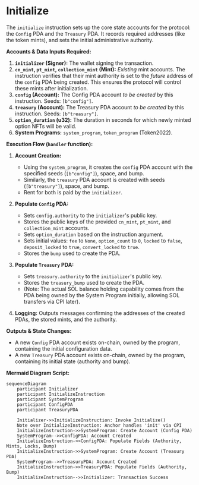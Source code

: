 # Initialize

The `initialize` instruction sets up the core state accounts for the protocol: the `Config` PDA and the `Treasury` PDA. It records required addresses (like the token mints), and sets the initial administrative authority.

**Accounts & Data Inputs Required:**

1.  **`initializer` (Signer):** The wallet signing the transaction.
2.  **`cn_mint`, `pt_mint`, `collection_mint` (Mint):** *Existing* mint accounts. The instruction verifies that their mint authority is set to the *future* address of the `config` PDA being created. This ensures the protocol will control these mints after initialization.
3.  **`config` (Account<Config>):** The Config PDA account *to be created* by this instruction. Seeds: `[b"config"]`.
4.  **`treasury` (Account<Treasury>):** The Treasury PDA account *to be created* by this instruction. Seeds: `[b"treasury"]`.
5.  **`option_duration` (u32):** The duration in seconds for which newly minted option NFTs will be valid.
6.  **System Programs:** `system_program`, `token_program` (Token2022).

**Execution Flow (`handler` function):**

1. **Account Creation:**
    * Using the `system_program`, it creates the `config` PDA account with the specified seeds (`[b"config"]`), space, and bump.
    * Similarly, the `treasury` PDA account is created with seeds (`[b"treasury"]`), space, and bump.
    * Rent for both is paid by the `initializer`.

2. **Populate `Config` PDA:**
    * Sets `config.authority` to the `initializer`'s public key.
    * Stores the public keys of the provided `cn_mint`, `pt_mint`, and `collection_mint` accounts.
    * Sets `option_duration` based on the instruction argument.
    * Sets initial values: `fee` to `None`, `option_count` to `0`, `locked` to `false`, `deposit_locked` to `true`, `convert_locked` to `true`.
    * Stores the `bump` used to create the PDA.

3. **Populate `Treasury` PDA:**
    * Sets `treasury.authority` to the `initializer`'s public key.
    * Stores the `treasury_bump` used to create the PDA.
    * (Note: The actual SOL balance holding capability comes from the PDA being owned by the System Program initially, allowing SOL transfers via CPI later).

4. **Logging:** Outputs messages confirming the addresses of the created PDAs, the stored mints, and the authority.

**Outputs & State Changes:**

* A new `Config` PDA account exists on-chain, owned by the program, containing the initial configuration data.
* A new `Treasury` PDA account exists on-chain, owned by the program, containing its initial state (authority and bump).

**Mermaid Diagram Script:**

```mermaid
sequenceDiagram
    participant Initializer
    participant InitializeInstruction
    participant SystemProgram
    participant ConfigPDA
    participant TreasuryPDA

    Initializer->>InitializeInstruction: Invoke Initialize()
    Note over InitializeInstruction: Anchor handles 'init' via CPI
    InitializeInstruction->>SystemProgram: Create Account (Config PDA)
    SystemProgram-->>ConfigPDA: Account Created
    InitializeInstruction->>ConfigPDA: Populate Fields (Authority, Mints, Locks, Bump)
    InitializeInstruction->>SystemProgram: Create Account (Treasury PDA)
    SystemProgram-->>TreasuryPDA: Account Created
    InitializeInstruction->>TreasuryPDA: Populate Fields (Authority, Bump)
    InitializeInstruction-->>Initializer: Transaction Success
```
